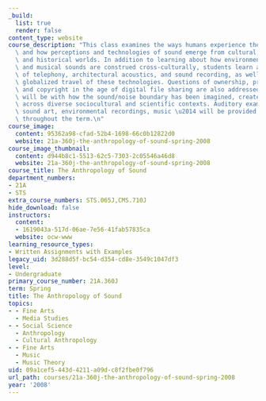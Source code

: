 ```yaml
---
_build:
  list: true
  render: false
content_type: website
course_description: "This class examines the ways humans experience the realm of sound\
  \ and how perceptions and technologies of sound emerge from cultural, economic,\
  \ and historical worlds. In addition to learning about how environmental, linguistic,\
  \ and musical sounds are construed cross-culturally, students learn about the rise\
  \ of telephony, architectural acoustics, and sound recording, as well as about the\
  \ globalized travel of these technologies. Questions of ownership, property, authorship,\
  \ and copyright in the age of digital file sharing are also addressed. A major concern\
  \ will be with how the sound/noise boundary has been imagined, created, and modeled\
  \ across diverse sociocultural and scientific contexts. Auditory examples \u2014\
  \ sound art, environmental recordings, music \u2014 will be provided and invited\
  \ throughout the term.\n"
course_image:
  content: 95362a98-cfad-52b4-1698-66c0b12822d0
  website: 21a-360j-the-anthropology-of-sound-spring-2008
course_image_thumbnail:
  content: d944b8c1-5513-62c5-7303-2c05546a46d8
  website: 21a-360j-the-anthropology-of-sound-spring-2008
course_title: The Anthropology of Sound
department_numbers:
- 21A
- STS
extra_course_numbers: STS.065J,CMS.710J
hide_download: false
instructors:
  content:
  - 1619043a-517d-06ae-7e56-41fab57835ca
  website: ocw-www
learning_resource_types:
- Written Assignments with Examples
legacy_uid: 3d288d5f-bc54-d354-cd8e-3549c1047df3
level:
- Undergraduate
primary_course_number: 21A.360J
term: Spring
title: The Anthropology of Sound
topics:
- - Fine Arts
  - Media Studies
- - Social Science
  - Anthropology
  - Cultural Anthropology
- - Fine Arts
  - Music
  - Music Theory
uid: 09a1cef5-443d-4211-a09d-c8f2fbe0f796
url_path: courses/21a-360j-the-anthropology-of-sound-spring-2008
year: '2008'
---
```

